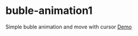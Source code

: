 # buble-animation1
Simple buble animation and move with cursor <a href="https://afsar-uddin.github.io/buble-animation1/">Demo</a>
